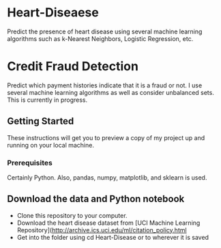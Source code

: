 # Heart-Diseaese
Predict the presence of heart disease using several machine learning algorithms such as k-Nearest Neighbors, Logistic Regression, etc.

# Credit Fraud Detection
Predict which payment histories indicate that it is a fraud or not. I use several machine learning algorithms as well as consider unbalanced sets. This is currently in progress.

## Getting Started
These instructions will get you to preview a copy of my project up and running on your local machine.

### Prerequisites
Certainly Python. Also, pandas, numpy, matplotlib, and sklearn is used.

## Download the data and Python notebook
* Clone this repository to your computer.
* Download the heart disease dataset from [UCI Machine Learning Repository](http://archive.ics.uci.edu/ml/citation_policy.html
* Get into the folder using cd Heart-Disease or to wherever it is saved

